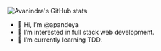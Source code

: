 ![Avanindra's GitHub stats](https://github-readme-stats.vercel.app/api?username=apandeya&count_private=true&theme=radical)
- 👋 Hi, I’m @apandeya
- 👀 I’m interested in full stack web development.
- 🌱 I’m currently learning TDD.

<!---
apandeya/apandeya is a ✨ special ✨ repository because its `README.md` (this file) appears on your GitHub profile.
You can click the Preview link to take a look at your changes.
--->
